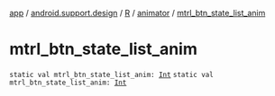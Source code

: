 [app](../../../index.md) / [android.support.design](../../index.md) / [R](../index.md) / [animator](index.md) / [mtrl_btn_state_list_anim](./mtrl_btn_state_list_anim.md)

# mtrl_btn_state_list_anim

`static val mtrl_btn_state_list_anim: `[`Int`](https://kotlinlang.org/api/latest/jvm/stdlib/kotlin/-int/index.html)
`static val mtrl_btn_state_list_anim: `[`Int`](https://kotlinlang.org/api/latest/jvm/stdlib/kotlin/-int/index.html)